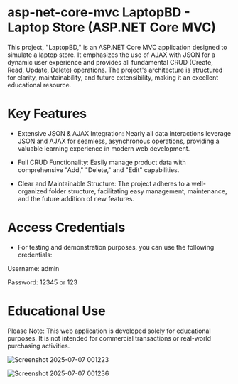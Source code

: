 # asp-net-core-mvc  LaptopBD - Laptop Store (ASP.NET Core MVC)
This project, "LaptopBD," is an ASP.NET Core MVC application designed to simulate a laptop store. It emphasizes the use of AJAX with JSON for a dynamic user experience and provides all fundamental CRUD (Create, Read, Update, Delete) operations. The project's architecture is structured for clarity, maintainability, and future extensibility, making it an excellent educational resource.

# Key Features
- Extensive JSON & AJAX Integration: Nearly all data interactions leverage JSON and AJAX for seamless, asynchronous operations, providing a valuable learning experience in modern web development.

- Full CRUD Functionality: Easily manage product data with comprehensive "Add," "Delete," and "Edit" capabilities.

- Clear and Maintainable Structure: The project adheres to a well-organized folder structure, facilitating easy management, maintenance, and the future addition of new features.

# Access Credentials
- For testing and demonstration purposes, you can use the following credentials:

Username: admin

Password: 12345 or 123

# Educational Use
Please Note: This web application is developed solely for educational purposes. It is not intended for commercial transactions or real-world purchasing activities.

![Screenshot 2025-07-07 001223](https://github.com/user-attachments/assets/75b4ed3e-7372-4269-b0a2-01d006a21bcf)

![Screenshot 2025-07-07 001236](https://github.com/user-attachments/assets/86206cfb-815a-473d-ab3d-8f38b09befbe)
